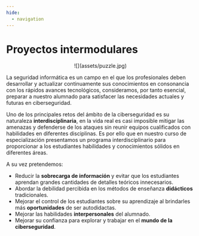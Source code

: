 ```yaml
---
hide:
  - navigation
---
```


# Proyectos intermodulares

<center>
![](assets/puzzle.jpg)
</center>

La seguridad informática es un campo en el que los profesionales deben desarrollar y actualizar continuamente sus conocimientos en consonancia con los rápidos avances tecnológicos, consideramos, por tanto esencial, preparar a nuestro alumnado para satisfacer las necesidades actuales y futuras en ciberseguridad. 

Uno de los principales retos del ámbito de la ciberseguridad es su naturaleza **interdisciplinaria**, en la vida real es casi imposible mitigar las amenazas y defenderse de los ataques sin reunir equipos cualificados con habilidades en diferentes disciplinas. Es por ello que en nuestro curso de especialización presentamos un programa interdisciplinario para proporcionar a los estudiantes habilidades y conocimientos sólidos en diferentes áreas. 

 A su vez pretendemos:
 
 * Reducir la **sobrecarga de información** y evitar que los estudiantes aprendan grandes cantidades de detalles teóricos innecesarios.
 * Abordar la debilidad percibida en los métodos de enseñanza **didácticos** tradicionales.
 * Mejorar el control de los estudiantes sobre su aprendizaje al brindarles más **oportunidades** de ser autodidactas.
 * Mejorar las habilidades **interpersonales** del alumnado.
 * Mejorar su confianza para explorar y trabajar en el **mundo de la ciberseguridad**.
